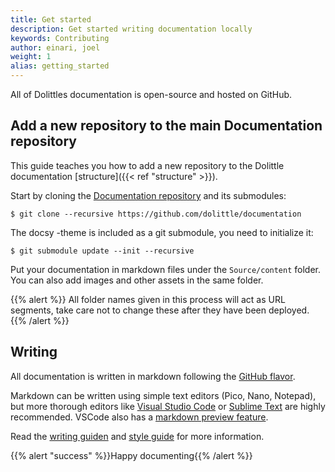 ```yaml
---
title: Get started
description: Get started writing documentation locally
keywords: Contributing
author: einari, joel
weight: 1
alias: getting_started
---
```


All of Dolittles documentation is open-source and hosted on GitHub.

## Add a new repository to the main Documentation repository

This guide teaches you how to add a new repository to the Dolittle documentation [structure]({{< ref "structure" >}}).

Start by cloning the [Documentation repository](https://github.com/dolittle/Documentation) and its submodules:

```shell
$ git clone --recursive https://github.com/dolittle/documentation
```

The docsy -theme is included as a git submodule, you need to initialize it:

```shell
$ git submodule update --init --recursive
```

Put your documentation in markdown files under the `Source/content` folder. You can also add images and other assets in the same folder.

{{% alert %}}
All folder names given in this process will act as URL segments, take care not to change these after they have been deployed.
{{% /alert %}}

## Writing

All documentation is written in markdown following the [GitHub flavor](https://github.github.com/gfm/).

Markdown can be written using simple text editors (Pico, Nano, Notepad), but more thorough editors like [Visual Studio Code](http://code.visualstudio.com/) or [Sublime Text](http://sublimetext.com) are highly recommended. VSCode also has a [markdown preview feature](https://code.visualstudio.com/Docs/languages/markdown).

Read the [writing guiden](./writing_guide) and [style guide](./style_guide) for more information.

{{% alert "success" %}}Happy documenting{{% /alert %}}
